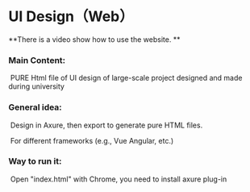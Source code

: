 # UI Design（Web）
 
**There is a video show how to use the website. **

### Main Content: 

​	PURE Html file of UI design of large-scale project designed and made during university

### General idea: 

​	Design in Axure, then export to generate pure HTML files. 

​	For different frameworks (e.g., Vue Angular, etc.)

### Way to run it:

​	Open "index.html" with Chrome, you need to install axure plug-in

